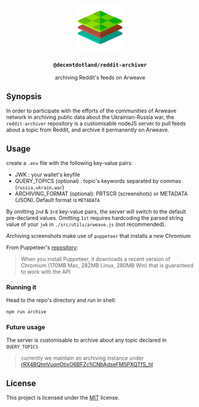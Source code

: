 <p align="center">
  <a href="https://decent.land">
    <img src="./src/utils/img/logo25.png" height="124">
  </a>
  <h3 align="center"><code>@decentdotland/reddit-archiver</code></h3>
  <p align="center">archiving Reddit's feeds on Arweave</p>
</p>

## Synopsis
In order to participate with the efforts of the communities of Arweave network in archiving public data about the Ukrainian-Russia war, the `reddit-archiver` repository is a customisable nodeJS server to pull feeds about a topic from Reddit, and archive it permanently on Arweave.


## Usage

create a `.env` file with the following key-value pairs:
- JWK : your wallet's keyfile
- QUERY_TOPICS (optional) : topic's keywords separated by commas (`russia,ukrain,war`)
- ARCHIVING_FORMAT (optional): PRTSCR (screenshots) or METADATA (JSON). Default format is `METADATA`

By omitting `2nd` & `3rd` key-value pairs, the server will switch to the default pre-declared values. Omitting `1st` requires hardcoding the parsed string value of your `jwk` in `./src/utils/arweave.js` (not recommended).

Archiving screenshots make use of `puppeteer`  that installs a new Chromium

From Puppeteer's [repository](https://github.com/puppeteer/puppeteer#readme):
> When you install Puppeteer, it downloads a recent version of Chromium (170MB Mac, 282MB Linux, 280MB Win) that is guaranteed to work with the API

### Running it
Head to the repo's directory and run in shell:

```sh
npm run archive
```

### Future usage
The server is customisable to archive about any topic declared in `QUERY_TOPICS`


> currently we maintain an archiving instance
> under [rRX4BQtmVuqnOtixO6BFZc1iCNbAdseFM5PXQTfS_hI](https://viewblock.io/arweave/address/rRX4BQtmVuqnOtixO6BFZc1iCNbAdseFM5PXQTfS_hI)

## License
This project is licensed under the [MIT](./LICENSE) license.
